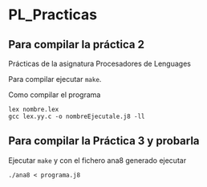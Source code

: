# PL_Practicas

## Para compilar la práctica 2
Prácticas de la asignatura Procesadores de Lenguages

Para compilar ejecutar `make`.


Como compilar el programa

```
lex nombre.lex
gcc lex.yy.c -o nombreEjecutale.j8 -ll 
```

## Para compilar la Práctica 3 y probarla
Ejecutar `make` y con el fichero ana8 generado ejecutar 

```
./ana8 < programa.j8
```
